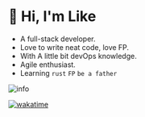# 👋 Hi, I'm Like

- A full-stack developer. 
- Love to write neat code, love FP.
- With A little bit devOps knowledge.
- Agile enthusiast.
- Learning `rust` `FP` `be a father`

![info](https://github-readme-stats.vercel.app/api?username=ekilzen&hide_title=true&show_icons=true&theme=onedark)

[![wakatime](https://github-readme-stats.vercel.app/api/wakatime?username=ekil&layout=compact&theme=onedark&langs_count=6)](https://wakatime.com/@ekil)

<!-- ![lang](https://github-readme-stats.vercel.app/api/top-langs/?username=ekilzen&layout=compact&theme=onedark&langs_count=6) -->
